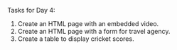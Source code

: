 Tasks for Day 4:
1. Create an HTML page with an embedded video.
2. Create an HTML page with a form for travel agency.
3. Create a table to display cricket scores.
